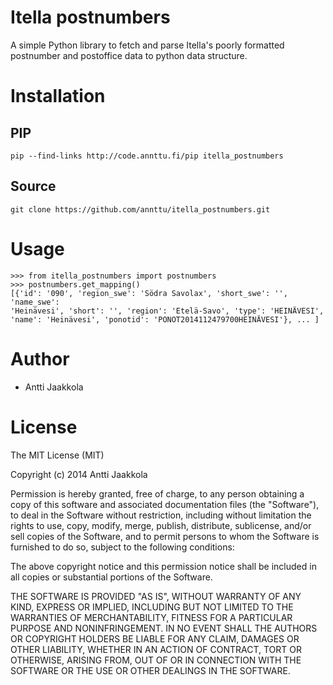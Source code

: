 Itella postnumbers
==================

A simple Python library to fetch and parse Itella's poorly formatted postnumber and postoffice data to python data structure.

Installation
============

## PIP

    pip --find-links http://code.annttu.fi/pip itella_postnumbers

## Source
    git clone https://github.com/annttu/itella_postnumbers.git

Usage
=====

    >>> from itella_postnumbers import postnumbers
    >>> postnumbers.get_mapping()
    [{'id': '090', 'region_swe': 'Södra Savolax', 'short_swe': '', 'name_swe': 
    'Heinävesi', 'short': '', 'region': 'Etelä-Savo', 'type': 'HEINÄVESI',
    'name': 'Heinävesi', 'ponotid': 'PONOT2014112479700HEINÄVESI'}, ... ]

Author
======

* Antti Jaakkola

License
=======

The MIT License (MIT)

Copyright (c) 2014 Antti Jaakkola

Permission is hereby granted, free of charge, to any person obtaining a copy
of this software and associated documentation files (the "Software"), to deal
in the Software without restriction, including without limitation the rights
to use, copy, modify, merge, publish, distribute, sublicense, and/or sell
copies of the Software, and to permit persons to whom the Software is
furnished to do so, subject to the following conditions:

The above copyright notice and this permission notice shall be included in
all copies or substantial portions of the Software.

THE SOFTWARE IS PROVIDED "AS IS", WITHOUT WARRANTY OF ANY KIND, EXPRESS OR
IMPLIED, INCLUDING BUT NOT LIMITED TO THE WARRANTIES OF MERCHANTABILITY,
FITNESS FOR A PARTICULAR PURPOSE AND NONINFRINGEMENT. IN NO EVENT SHALL THE
AUTHORS OR COPYRIGHT HOLDERS BE LIABLE FOR ANY CLAIM, DAMAGES OR OTHER
LIABILITY, WHETHER IN AN ACTION OF CONTRACT, TORT OR OTHERWISE, ARISING FROM,
OUT OF OR IN CONNECTION WITH THE SOFTWARE OR THE USE OR OTHER DEALINGS IN
THE SOFTWARE.
